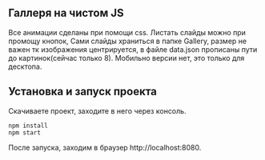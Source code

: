 ## Галлеря на чистом JS
Все анимации сделаны при помощи css. Листать слайды можно при промощу кнопок, Сами слайды храниться в папке Gallery,
размер не важен тк изображения центрируется, в файле data.json прописаны пути до картинок(сейчас только 8). Мобильно версии нет, это только для десктопа.


## Установка и запуск проекта


Скачиваете проект, заходите в него через консоль.



```
npm install
npm start
```

После запуска, заходим в браузер http://localhost:8080.


